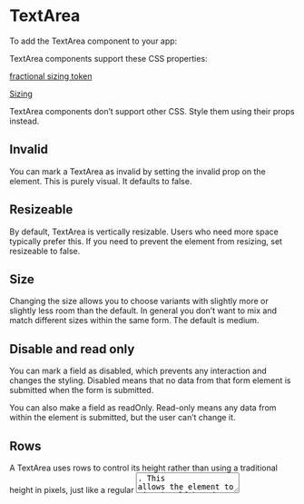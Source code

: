 # TextArea

To add the TextArea component to your app:

TextArea components support these CSS properties:

[fractional sizing token](/stripe-apps/style#sizing)

[Sizing](/stripe-apps/style#sizing)

TextArea components don’t support other CSS. Style them using their props instead.

## Invalid

You can mark a TextArea as invalid by setting the invalid prop on the element. This is purely visual. It defaults to false.

## Resizeable

By default, TextArea is vertically resizable. Users who need more space typically prefer this. If you need to prevent the element from resizing, set resizeable to false.

## Size

Changing the size allows you to choose variants with slightly more or slightly less room than the default. In general you don’t want to mix and match different sizes within the same form. The default is medium.

## Disable and read only

You can mark a field as disabled, which prevents any interaction and changes the styling. Disabled means that no data from that form element is submitted when the form is submitted.

You can also make a field as readOnly. Read-only means any data from within the element is submitted, but the user can’t change it.

## Rows

A TextArea uses rows to control its height rather than using a traditional height in pixels, just like a regular <TextArea />. This allows the element to size itself based on multiples of the font size, rather than a raw pixel value. It prevents text from being partially obscured by default.

The vertical height of your TextArea component also changes depending on what size value you set, because that changes the line height of the text inside the input.

## State management

Use the TextArea component as an uncontrolled input:

[uncontrolled input](/stripe-apps/how-ui-extensions-work#use-uncontrolled-components-for-interactions)

## Width

Set the width of a TexaArea component using the available values with the css prop:

[the available values](/stripe-apps/style#sizing)

## See also

- Design patterns to follow

[Design patterns to follow](/stripe-apps/patterns)

- Style your app

[Style your app](/stripe-apps/style)

- UI testing

[UI testing](/stripe-apps/ui-testing)
